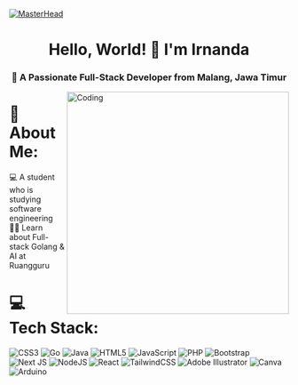 [![MasterHead](https://static.wixstatic.com/media/b313a9_89ebec0c5f384c65a9551f0c1ec18ca9~mv2.gif)](https://rishavchanda.io)
<h1 align="center">Hello, World! 👋 I'm Irnanda</h1> <h3 align="center">🚀 A Passionate Full-Stack Developer from Malang, Jawa Timur</h3> <img align="right" alt="Coding" width="400" src="https://camo.githubusercontent.com/15857bd385b12298e036391e6b9644e481eb0903f46311126cb5f571df2b3686/68747470733a2f2f77686f736172676879612e6e65746c6966792e6170702f636f6e74656e742f67697068792e676966">


# 💫 About Me:
💻 A student who is studying software engineering <br>🧑‍💻  Learn about Full-stack Golang & AI at Ruangguru 


# 💻 Tech Stack:
![CSS3](https://img.shields.io/badge/css3-%231572B6.svg?style=for-the-badge&logo=css3&logoColor=white) ![Go](https://img.shields.io/badge/go-%2300ADD8.svg?style=for-the-badge&logo=go&logoColor=white) ![Java](https://img.shields.io/badge/java-%23ED8B00.svg?style=for-the-badge&logo=openjdk&logoColor=white) ![HTML5](https://img.shields.io/badge/html5-%23E34F26.svg?style=for-the-badge&logo=html5&logoColor=white) ![JavaScript](https://img.shields.io/badge/javascript-%23323330.svg?style=for-the-badge&logo=javascript&logoColor=%23F7DF1E) ![PHP](https://img.shields.io/badge/php-%23777BB4.svg?style=for-the-badge&logo=php&logoColor=white) ![Bootstrap](https://img.shields.io/badge/bootstrap-%238511FA.svg?style=for-the-badge&logo=bootstrap&logoColor=white) ![Next JS](https://img.shields.io/badge/Next-black?style=for-the-badge&logo=next.js&logoColor=white) ![NodeJS](https://img.shields.io/badge/node.js-6DA55F?style=for-the-badge&logo=node.js&logoColor=white) ![React](https://img.shields.io/badge/react-%2320232a.svg?style=for-the-badge&logo=react&logoColor=%2361DAFB) ![TailwindCSS](https://img.shields.io/badge/tailwindcss-%2338B2AC.svg?style=for-the-badge&logo=tailwind-css&logoColor=white) ![Adobe Illustrator](https://img.shields.io/badge/adobe%20illustrator-%23FF9A00.svg?style=for-the-badge&logo=adobe%20illustrator&logoColor=white) ![Canva](https://img.shields.io/badge/Canva-%2300C4CC.svg?style=for-the-badge&logo=Canva&logoColor=white) ![Arduino](https://img.shields.io/badge/-Arduino-00979D?style=for-the-badge&logo=Arduino&logoColor=white)
